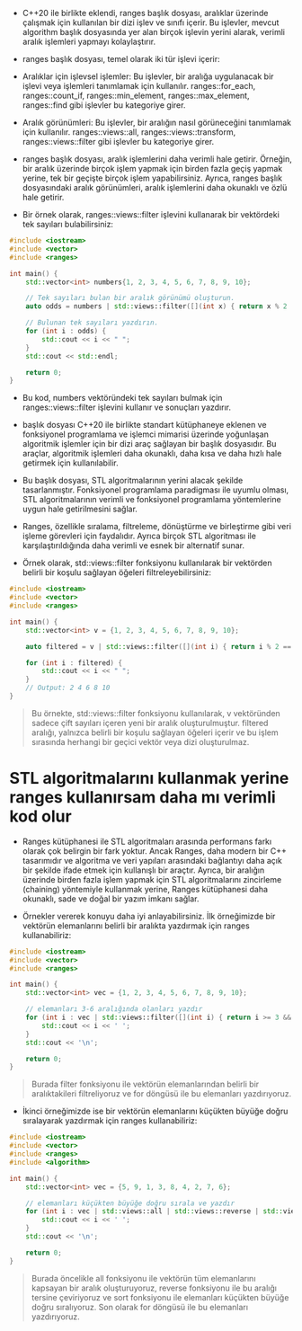- C++20 ile birlikte eklendi, ranges başlık dosyası, aralıklar üzerinde çalışmak için kullanılan bir dizi işlev ve sınıfı içerir. Bu işlevler, mevcut algorithm başlık dosyasında yer alan birçok işlevin yerini alarak, verimli aralık işlemleri yapmayı kolaylaştırır.

- ranges başlık dosyası, temel olarak iki tür işlevi içerir:

- Aralıklar için işlevsel işlemler: Bu işlevler, bir aralığa uygulanacak bir işlevi veya işlemleri tanımlamak için kullanılır. ranges::for_each, ranges::count_if, ranges::min_element, ranges::max_element, ranges::find gibi işlevler bu kategoriye girer.

- Aralık görünümleri: Bu işlevler, bir aralığın nasıl görüneceğini tanımlamak için kullanılır. ranges::views::all, ranges::views::transform, ranges::views::filter gibi işlevler bu kategoriye girer.

- ranges başlık dosyası, aralık işlemlerini daha verimli hale getirir. Örneğin, bir aralık üzerinde birçok işlem yapmak için birden fazla geçiş yapmak yerine, tek bir geçişte birçok işlem yapabilirsiniz. Ayrıca, ranges başlık dosyasındaki aralık görünümleri, aralık işlemlerini daha okunaklı ve özlü hale getirir.

- Bir örnek olarak, ranges::views::filter işlevini kullanarak bir vektördeki tek sayıları bulabilirsiniz:

```CPP
#include <iostream>
#include <vector>
#include <ranges>

int main() {
    std::vector<int> numbers{1, 2, 3, 4, 5, 6, 7, 8, 9, 10};

    // Tek sayıları bulan bir aralık görünümü oluşturun.
    auto odds = numbers | std::views::filter([](int x) { return x % 2 != 0; });

    // Bulunan tek sayıları yazdırın.
    for (int i : odds) {
        std::cout << i << " ";
    }
    std::cout << std::endl;

    return 0;
}

```

- Bu kod, numbers vektöründeki tek sayıları bulmak için ranges::views::filter işlevini kullanır ve sonuçları yazdırır.

- <ranges> başlık dosyası C++20 ile birlikte standart kütüphaneye eklenen ve fonksiyonel programlama ve işlemci mimarisi üzerinde yoğunlaşan algoritmik işlemler için bir dizi araç sağlayan bir başlık dosyasıdır. Bu araçlar, algoritmik işlemleri daha okunaklı, daha kısa ve daha hızlı hale getirmek için kullanılabilir.

- Bu başlık dosyası, STL algoritmalarının yerini alacak şekilde tasarlanmıştır. Fonksiyonel programlama paradigması ile uyumlu olması, STL algoritmalarının verimli ve fonksiyonel programlama yöntemlerine uygun hale getirilmesini sağlar.

- Ranges, özellikle sıralama, filtreleme, dönüştürme ve birleştirme gibi veri işleme görevleri için faydalıdır. Ayrıca birçok STL algoritması ile karşılaştırıldığında daha verimli ve esnek bir alternatif sunar.

- Örnek olarak, std::views::filter fonksiyonu kullanılarak bir vektörden belirli bir koşulu sağlayan öğeleri filtreleyebilirsiniz:

```CPP
#include <iostream>
#include <vector>
#include <ranges>

int main() {
    std::vector<int> v = {1, 2, 3, 4, 5, 6, 7, 8, 9, 10};

    auto filtered = v | std::views::filter([](int i) { return i % 2 == 0; });

    for (int i : filtered) {
        std::cout << i << " ";
    }
    // Output: 2 4 6 8 10
}

```

> Bu örnekte, std::views::filter fonksiyonu kullanılarak, v vektöründen sadece çift sayıları içeren yeni bir aralık oluşturulmuştur. filtered aralığı, yalnızca belirli bir koşulu sağlayan öğeleri içerir ve bu işlem sırasında herhangi bir geçici vektör veya dizi oluşturulmaz.

# STL algoritmalarını kullanmak yerine ranges kullanırsam daha mı verimli kod olur

- Ranges kütüphanesi ile STL algoritmaları arasında performans farkı olarak çok belirgin bir fark yoktur. Ancak Ranges, daha modern bir C++ tasarımıdır ve algoritma ve veri yapıları arasındaki bağlantıyı daha açık bir şekilde ifade etmek için kullanışlı bir araçtır. Ayrıca, bir aralığın üzerinde birden fazla işlem yapmak için STL algoritmalarını zincirleme (chaining) yöntemiyle kullanmak yerine, Ranges kütüphanesi daha okunaklı, sade ve doğal bir yazım imkanı sağlar.

- Örnekler vererek konuyu daha iyi anlayabilirsiniz. İlk örneğimizde bir vektörün elemanlarını belirli bir aralıkta yazdırmak için ranges kullanabiliriz:

```CPP
#include <iostream>
#include <vector>
#include <ranges>

int main() {
    std::vector<int> vec = {1, 2, 3, 4, 5, 6, 7, 8, 9, 10};

    // elemanları 3-6 aralığında olanları yazdır
    for (int i : vec | std::views::filter([](int i) { return i >= 3 && i <= 6; })) {
        std::cout << i << ' ';
    }
    std::cout << '\n';

    return 0;
}

```
> Burada filter fonksiyonu ile vektörün elemanlarından belirli bir aralıktakileri filtreliyoruz ve for döngüsü ile bu elemanları yazdırıyoruz.

- İkinci örneğimizde ise bir vektörün elemanlarını küçükten büyüğe doğru sıralayarak yazdırmak için ranges kullanabiliriz:

```CPP
#include <iostream>
#include <vector>
#include <ranges>
#include <algorithm>

int main() {
    std::vector<int> vec = {5, 9, 1, 3, 8, 4, 2, 7, 6};

    // elemanları küçükten büyüğe doğru sırala ve yazdır
    for (int i : vec | std::views::all | std::views::reverse | std::views::sort) {
        std::cout << i << ' ';
    }
    std::cout << '\n';

    return 0;
}

```

> Burada öncelikle all fonksiyonu ile vektörün tüm elemanlarını kapsayan bir aralık oluşturuyoruz, reverse fonksiyonu ile bu aralığı tersine çeviriyoruz ve sort fonksiyonu ile elemanları küçükten büyüğe doğru sıralıyoruz. Son olarak for döngüsü ile bu elemanları yazdırıyoruz.












